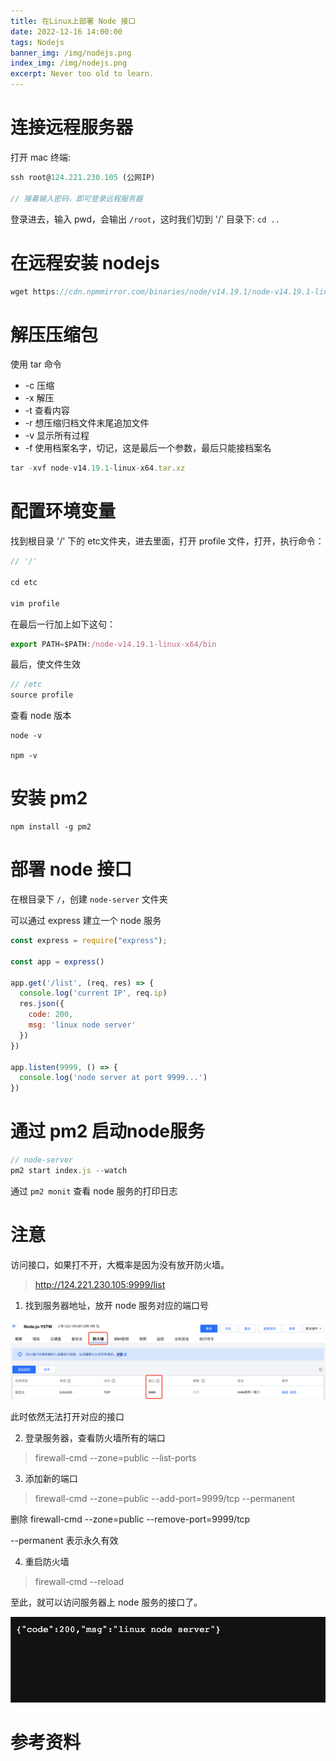 ```yaml
---
title: 在Linux上部署 Node 接口
date: 2022-12-16 14:00:00
tags: Nodejs
banner_img: /img/nodejs.png
index_img: /img/nodejs.png
excerpt: Never too old to learn.
---
```


# 连接远程服务器

打开 mac 终端:

```js
ssh root@124.221.230.105 (公网IP)

// 接着输入密码，即可登录远程服务器
```

登录进去，输入 pwd，会输出 `/root`，这时我们切到 '/' 目录下: `cd ..`

# 在远程安装 nodejs

```js
wget https://cdn.npmmirror.com/binaries/node/v14.19.1/node-v14.19.1-linux-x64.tar.xz
```

# 解压压缩包

使用 tar 命令

- -c 压缩
- -x 解压
- -t 查看内容
- -r 想压缩归档文件末尾追加文件
- -v 显示所有过程
- -f 使用档案名字，切记，这是最后一个参数，最后只能接档案名

```js
tar -xvf node-v14.19.1-linux-x64.tar.xz
```

# 配置环境变量

找到根目录 '/' 下的 etc文件夹，进去里面，打开 profile 文件，打开，执行命令：

```js
// '/'

cd etc

vim profile
```

在最后一行加上如下这句：
```js
export PATH=$PATH:/node-v14.19.1-linux-x64/bin
```

最后，使文件生效

```js
// /etc
source profile
```

查看 node 版本
```
node -v

npm -v
```

# 安装 pm2

```
npm install -g pm2
```

# 部署 node 接口

在根目录下 `/`，创建 `node-server` 文件夹

可以通过 express 建立一个 node 服务

```js
const express = require("express");

const app = express()

app.get('/list', (req, res) => {
  console.log('current IP', req.ip)
  res.json({
    code: 200,
    msg: 'linux node server'
  })
})

app.listen(9999, () => {
  console.log('node server at port 9999...')
})
```

# 通过 pm2 启动node服务

```js
// node-server
pm2 start index.js --watch
```

通过 `pm2 monit` 查看 node 服务的打印日志

# 注意

访问接口，如果打不开，大概率是因为没有放开防火墙。

> http://124.221.230.105:9999/list

1. 找到服务器地址，放开 node 服务对应的端口号

![](/img/firewall.png)

此时依然无法打开对应的接口

2. 登录服务器，查看防火墙所有的端口

> firewall-cmd --zone=public --list-ports

3. 添加新的端口

> firewall-cmd --zone=public --add-port=9999/tcp --permanent

删除 firewall-cmd --zone=public --remove-port=9999/tcp

--permanent 表示永久有效

4. 重启防火墙

> firewall-cmd --reload

至此，就可以访问服务器上 node 服务的接口了。

![](/img/node-res.png)


# 参考资料
[^1]: [小满Linux介绍](https://blog.csdn.net/qq1195566313/article/details/123885302)


